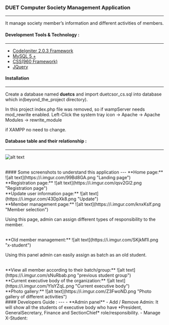 ### DUET Computer Society Management Application
---
It manage society member’s information and different activities of members.

#### Development Tools & Technology :
---
* [CodeIgniter 2.0.3 Framework](https://www.codeigniter.com/)
* [MySQL 5 +](https://www.mysql.com/)
* [CSS(960 Framework)](http://960.gs/)
* [JQuery](https://jquery.com/)

#### Installation
---
Create a database named **duetcs** and import duetcsor_cs.sql into database which in(beyond_the_project directory).

In this project index.php file was removed, 
so if wampServer
needs mod_rewrite enabled.
Left-Click the system tray icon -> Apache -> Apache Modules -> rewrite_module

if XAMPP no need to change.

#### Database table and their relationship :
---
![alt text](https://i.imgur.com/aGhugq0.png "Database design")

<br>
#### Some screenshots to understand this application
---
**Home page:**
![alt text](https://i.imgur.com/99Bd8GA.png "Landing page")

<br>
**Registration page:**
![alt text](https://i.imgur.com/qsv2Gl2.png "Registration page")

<br>
**Update user information page:**
![alt text](https://i.imgur.com/43DpXk8.png "Update")

<br>
**Member management page:**
![alt text](https://i.imgur.com/knxKslf.png "Member selection")

Using this page, admin can assign different types of responsibility to the member.

<br>
**Old member management:**
![alt text](https://i.imgur.com/SKjkM1I.png "x-student")

Using this panel admin can easily assign as batch as an old student.

<br>
**View all member according to their batch/group:**
![alt text](https://i.imgur.com/sNuRbab.png "previous student group")

<br>
**Current executive body of the organization:**
![alt text](https://i.imgur.com/YIsYZqL.png "Current executive body")

<br>
**Photo gallery:**
![alt text](https://i.imgur.com/Z3FwoND.png "Photo gallery of different activities")

<br>
#### Developers Guide :
---
- **Admin panel**
    - Add / Remove Admin: It will show all the students of executive body who have *President, GeneralSecretary, Finance  and SectionChief* role/responsibility.
    - Manage X-Student: